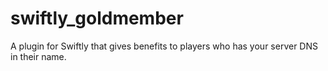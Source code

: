 # swiftly_goldmember
A plugin for Swiftly that gives benefits to players who has your server DNS in their name.
